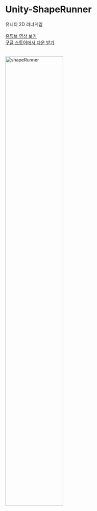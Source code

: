 # Unity-ShapeRunner
유니티 2D 러너게임
<br><br>
[유튜브 영상 보기](https://youtu.be/WmTiauZ4OhA)
<br>
[구글 스토어에서 다운 받기](https://play.google.com/store/apps/details?id=com.GAONGAMES.ShapeRunner)
<br><br><br>
<img width="60%" alt="shapeRunner" src="https://github.com/sumingq/Unity-ShapeRunner/assets/133943734/07054f45-66db-4858-af73-3213d033f6a9">
